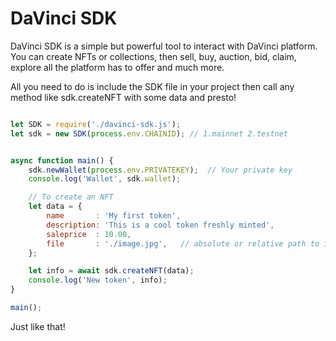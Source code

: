 # DaVinci SDK


DaVinci SDK is a simple but powerful tool to interact with DaVinci platform. You can create NFTs or collections, then sell, buy, auction, bid, claim, explore all the platform has to offer and much more.

All you need to do is include the SDK file in your project then call any method like sdk.createNFT with some data and presto!


```js

let SDK = require('./davinci-sdk.js');
let sdk = new SDK(process.env.CHAINID); // 1.mainnet 2.testnet


async function main() {
	sdk.newWallet(process.env.PRIVATEKEY);  // Your private key
	console.log('Wallet', sdk.wallet);

	// To create an NFT
	let data = {
		name       : 'My first token',
		description: 'This is a cool token freshly minted',
		saleprice  : 10.00,
		file       : './image.jpg',   // absolute or relative path to image
	};

	let info = await sdk.createNFT(data);
	console.log('New token', info);
}

main();

```

Just like that!